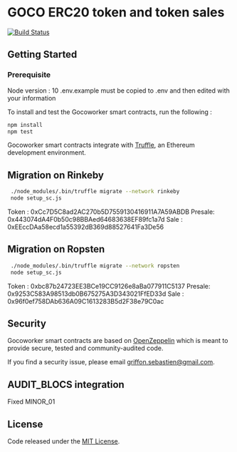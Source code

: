 # GOCO ERC20 token and token sales

[![Build Status](https://travis-ci.com/Gocoworker/gocoworker-tokensale-sc.svg?branch=master)](https://travis-ci.com/Gocoworker/gocoworker-tokensale-sc)

## Getting Started

### Prerequisite

Node version : 10
.env.example must be copied to .env and then edited with your information

To install and test the Gocoworker smart contracts, run the following :
```sh
npm install
npm test
```
Gocoworker smart contracts integrate with [Truffle](https://github.com/ConsenSys/truffle), an Ethereum development environment. 


## Migration on Rinkeby 

```sh
 ./node_modules/.bin/truffle migrate --network rinkeby
 node setup_sc.js
```
Token : 0xCc7D5C8ad2AC270b5D7559130416911A7A59ABDB
Presale: 0x443074dA4F0b50c98BBAed64683638EF89fc1a7d
Sale : 0xEEccDAa58ecd1a55392dB369d88527641Fa3De56

## Migration on Ropsten 

```sh
 ./node_modules/.bin/truffle migrate --network ropsten
 node setup_sc.js
```
Token : 0xbc87b24723EE3BCe19CC9126e8aBa077911C5137
Presale: 0x9253C583A98513db0B675275A3D343021FfED33d
Sale : 0x96f0ef758DAb636A09C1613283B5d2F38e79C0ac

## Security
Gocoworker smart contracts are based on [OpenZeppelin](https://github.com/OpenZeppelin/zeppelin-solidity/) which is meant to provide secure, tested and community-audited code.

If you find a security issue, please email [griffon.sebastien@gmail.com](mailto:griffon.sebastien@gmail.com).

## AUDIT_BLOCS integration
Fixed MINOR_01


## License
Code released under the [MIT License]().
